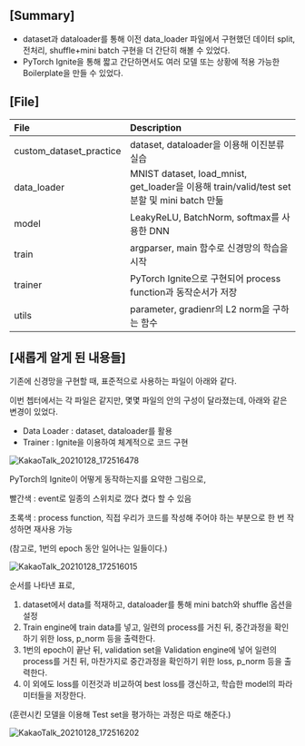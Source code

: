 ## [Summary]

- dataset과 dataloader를 통해 이전 data_loader 파일에서 구현했던 데이터 split, 전처리, shuffle+mini batch 구현을 더 간단히 해볼 수 있었다.
- PyTorch Ignite을 통해 짧고 간단하면서도 여러 모델 또는 상황에 적용 가능한 Boilerplate을 만들 수 있었다.

## [File]

|File |Description |
|:-- |:-- |
|custom_dataset_practice |dataset, dataloader을 이용해 이진분류 실습 |
|data_loader |MNIST dataset, load_mnist, get_loader을 이용해 train/valid/test set 분할 및 mini batch 만듦 |
|model | LeakyReLU, BatchNorm, softmax를 사용한 DNN|
|train |argparser, main 함수로 신경망의 학습을 시작 |
|trainer | PyTorch Ignite으로 구현되어 process function과 동작순서가 저장|
|utils|parameter, gradienr의 L2 norm을 구하는 함수 |

## [새롭게 알게 된 내용들]

기존에 신경망을 구현할 때, 표준적으로 사용하는 파일이 아래와 같다.

이번 쳅터에서는 각 파일은 같지만, 몇몇 파일의 안의 구성이 달라졌는데, 아래와 같은 변경이 있었다.

- Data Loader : dataset, dataloader를 활용
- Trainer : Ignite을 이용하여 체계적으로 코드 구현

![KakaoTalk_20210128_172516478](https://user-images.githubusercontent.com/55529617/106111457-5fc69700-618f-11eb-8d99-dc8a0238c7b9.jpg)

PyTorch의 Ignite이 어떻게 동작하는지를 요약한 그림으로,

 빨간색 : event로 일종의 스위치로 껐다 켰다 할 수 있음

초록색 : process function, 직접 우리가 코드를 작성해 주어야 하는 부분으로 한 번 작성하면 재사용 가능

(참고로, 1번의 epoch 동안 일어나는 일들이다.)

![KakaoTalk_20210128_172516015](https://user-images.githubusercontent.com/55529617/106111459-605f2d80-618f-11eb-851e-8b46bb017011.jpg)

순서를 나타낸 표로,

1. dataset에서 data를 적재하고, dataloader를 통해 mini batch와 shuffle 옵션을 설정
2. Train engine에 train data를 넣고, 일련의 process를 거친 뒤, 중간과정을 확인하기 위한 loss, p_norm 등을 출력한다.
3. 1번의 epoch이 끝난 뒤, validation set을 Validation engine에 넣어 일련의 process를 거친 뒤, 마찬가지로 중간과정을 확인하기 위한 loss, p_norm 등을 출력한다.
4. 이 외에도 loss를 이전것과 비교하여 best loss를 갱신하고, 학습한 model의 파라미터들을 저장한다.

(훈련시킨 모델을 이용해 Test set을 평가하는 과정은 따로 해준다.)

![KakaoTalk_20210128_172516202](https://user-images.githubusercontent.com/55529617/106111460-60f7c400-618f-11eb-9e0f-43bc26c8110d.jpg)




